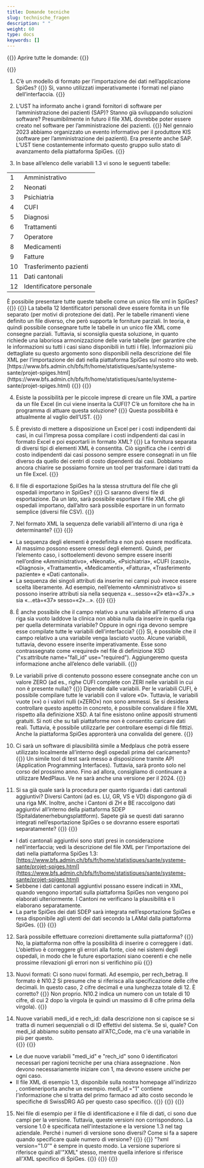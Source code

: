 ```yaml
---
title: Domande tecniche 
slug: technische_fragen
description: " "
weight: 60
type: docs
keywords: []
---
```


{{<faqBlock>}}
Aprire tutte le domande: {{<collapsibleGroupCommand groupId="technische_fragen">}}

{{<numberedList>}}
1. C’è un modello di formato per l’importazione dei dati nell’applicazione SpiGes?
{{<collapsibleBlock groupId="technische_fragen">}}
Sì, vanno utilizzati imperativamente i formati nel piano dell’interfaccia. 
{{</collapsibleBlock>}}

2. L’UST ha informato anche i grandi fornitori di software per l’amministrazione dei pazienti (SAP)? Stanno già sviluppando soluzioni software? Presumibilmente in futuro il file XML dovrebbe poter essere creato nel software per l’amministrazione dei pazienti.
{{<collapsibleBlock groupId="technische_fragen">}}
Nel gennaio 2023 abbiamo organizzato un evento informativo per il produttore KIS (software per l’amministrazione dei pazienti). Era presente anche SAP. L’UST tiene costantemente informato questo gruppo sullo stato di avanzamento della piattaforma SpiGes.
{{</collapsibleBlock>}}

3. In base all’elenco delle variabili 1.3 vi sono le seguenti tabelle:
<table>
  <tr>
    <td> 1 </td>
    <td> Amministrativo </td>
  </tr>
  <tr>
    <td> 2 </td>
    <td> Neonati </td>
  </tr>
  <tr>
    <td> 3 </td>
    <td> Psichiatria </td>
  </tr>
  <tr>
    <td> 4 </td>
    <td> CUFI </td>
  </tr>
  <tr>
    <td> 5 </td>
    <td> Diagnosi </td>
  </tr>
  <tr>
    <td> 6 </td>
    <td> Trattamenti </td>
  </tr>
  <tr>
    <td> 7 </td>
    <td> Operatore</td>
  </tr>
  <tr>
    <td> 8 </td>
    <td> Medicamenti </td>
  </tr>
  <tr>
    <td> 9 </td>
    <td> Fatture </td>
  </tr>
  <tr>
    <td> 10 </td>
    <td> Trasferimento pazienti </td>
  </tr>
  <tr>
    <td> 11 </td>
    <td> Dati cantonali </td>
  </tr>
  <tr>
    <td> 12 </td>
    <td> Identificatore personale </td>
  </tr>
</table>
È possibile presentare tutte queste tabelle come un unico file xml in SpiGes?
{{<collapsibleBlock groupId="technische_fragen">}}
{{<markdown>}}
La tabella 12 Identificatori personali deve essere fornita in un file separato (per motivi di protezione dei dati). Per le tabelle rimanenti viene definito un file diverso, che però supporta le forniture parziali. In teoria, è quindi possibile consegnare tutte le tabelle in un unico file XML come consegne parziali. Tuttavia, si sconsiglia questa soluzione, in quanto richiede una laboriosa armonizzazione delle varie tabelle (per garantire che le informazioni su tutti i casi siano disponibili in tutti i file). Informazioni più dettagliate su questo argomento sono disponibili nella descrizione del file XML per l’importazione dei dati nella piattaforma SpiGes sul nostro sito web. [https://www.bfs.admin.ch/bfs/fr/home/statistiques/sante/systeme-sante/projet-spiges.html](https://www.bfs.admin.ch/bfs/fr/home/statistiques/sante/systeme-sante/projet-spiges.html)
{{</markdown>}}
{{</collapsibleBlock>}}

4. Esiste la possibilità per le piccole imprese di creare un file XML a partire da un file Excel (in cui viene inserita la CUFI)? C’è un fornitore che ha in programma di attuare questa soluzione?
{{<collapsibleBlock groupId="technische_fragen">}}
Questa possibilità è attualmente al vaglio dell’UST.
{{</collapsibleBlock>}}

5. È previsto di mettere a disposizione un Excel per i costi indipendenti dai casi, in cui l’impresa possa compilare i costi indipendenti dai casi in formato Excel e poi esportarli in formato XML? 
{{<collapsibleBlock groupId="technische_fragen">}}
La fornitura separata di diversi tipi di elementi XML è consentita. Ciò significa che i centri di costo indipendenti dai casi possono sempre essere consegnati in un file diverso da quello dei centri di costo dipendenti dai casi. Dobbiamo ancora chiarire se possiamo fornire un tool per trasformare i dati tratti da un file Excel.
{{</collapsibleBlock>}}

6. Il file di esportazione SpiGes ha la stessa struttura del file che gli ospedali importano in SpiGes?
{{<collapsibleBlock groupId="technische_fragen">}}
Ci saranno diversi file di esportazione. Da un lato, sarà possibile esportare il file XML che gli ospedali importano, dall’altro sarà possibile esportare in un formato semplice (diversi file CSV). 
{{</collapsibleBlock>}}

7. Nel formato XML la sequenza delle variabili all’interno di una riga è determinante?
{{<collapsibleBlock groupId="technische_fragen">}}
{{<markdown>}}
- La sequenza degli elementi è predefinita e non può essere modificata. Al massimo possono essere omessi degli elementi. Quindi, per l’elemento caso, i sottoelementi devono sempre essere inseriti nell’ordine «Amministrativo», «Neonati», «Psichiatria», «CUFI (caso)», «Diagnosi», «Trattamenti», «Medicamenti», «Fattura», «Trasferimento paziente» e «Dati cantonali». 
- La sequenza dei singoli attributi da inserire nei campi può invece essere scelta liberamente. Ad esempio, nell’elemento «Amministrativo» si possono inserire attributi sia nella sequenza «...sesso=«2» età=«37»..» sia «...età=«37» sesso=«2»...». 
{{</markdown>}}
{{</collapsibleBlock>}}

8. È anche possibile che il campo relativo a una variabile all’interno di una riga sia vuoto laddove la clinica non abbia nulla da inserire in quella riga per quella determinata variabile? Oppure in ogni riga devono sempre esse compilate tutte le variabili dell’interfaccia?
{{<collapsibleBlock groupId="technische_fragen">}}
Sì, è possibile che il campo relativo a una variabile venga lasciato vuoto. Alcune variabili, tuttavia, devono essere inserite imperativamente. Esse sono contrassegnate come «required» nel file di definizione XSD ("xs:attribute name="fall_id" use="required"). Aggiungeremo questa informazione anche all’elenco delle variabili.
{{</collapsibleBlock>}}

9. Le variabili prive di contenuto possono essere consegnate anche con un valore ZERO (ad es., righe CUFI complete con ZERI nelle variabili in cui non è presente nulla)? 
{{<collapsibleBlock groupId="technische_fragen">}}
Dipende dalle variabili. Per le variabili CUFI, è possibile compilare tutte le variabili con il valore «0». Tuttavia, le variabili vuote («») o i valori nulli (»ZERO») non sono ammessi. Se si desidera controllare questo aspetto in concreto, è possibile convalidare il file XML rispetto alla definizione XSD. A tal fine esistono online appositi strumenti gratuiti. Si noti che su tali piattaforme non è consentito caricare dati reali. Tuttavia, è possibile utilizzarle per controllare esempi di file fittizi. Anche la piattaforma SpiGes appronterà una convalida del genere. 
{{</collapsibleBlock>}}

10. Ci sarà un software di plausibilità simile a Medplaus che potrà essere utilizzato localmente all’interno degli ospedali prima del caricamento?
{{<collapsibleBlock groupId="technische_fragen">}}
Un simile tool di test sarà messo a disposizione tramite API (Application Programming Interfaces). Tuttavia, sarà pronto solo nel corso del prossimo anno. Fino ad allora, consigliamo di continuare a utilizzare MedPlaus. Ve ne sarà anche una versione per il 2024.
{{</collapsibleBlock>}}

11. Si sa già quale sarà la procedura per quanto riguarda i dati cantonali aggiuntivi? Diversi Cantoni (ad es. LU, GR, VS e VD) dispongono già di una riga MK. Inoltre, anche i Cantoni di ZH e BE raccolgono dati aggiuntivi all’interno della piattaforma SDEP (Spitaldatenerhebungsplattform). Sapete già se questi dati saranno integrati nell’esportazione SpiGes o se dovranno essere esportati separatamente?
{{<collapsibleBlock groupId="technische_fragen">}}
{{<markdown>}}
- I dati cantonali aggiuntivi sono stati presi in considerazione nell’interfaccia; vedi la descrizione del file XML per l’importazione dei dati nella piattaforma SpiGes 1.3: [https://www.bfs.admin.ch/bfs/fr/home/statistiques/sante/systeme-sante/projet-spiges.html](https://www.bfs.admin.ch/bfs/fr/home/statistiques/sante/systeme-sante/projet-spiges.html)
- Sebbene i dati cantonali aggiuntivi possano essere indicati in XML, quando vengono importati sulla piattaforma SpiGes non vengono poi elaborati ulteriormente. I Cantoni ne verificano la plausibilità e li elaborano separatamente. 
- La parte SpiGes dei dati SDEP sarà integrata nell’esportazione SpiGes e resa disponibile agli utenti dei dati secondo la LAMal dalla piattaforma SpiGes. 
{{</markdown>}}
{{</collapsibleBlock>}}

12. Sarà possibile effettuare correzioni direttamente sulla piattaforma?
{{<collapsibleBlock groupId="technische_fragen">}}
No, la piattaforma non offre la possibilità di inserire o correggere i dati. L’obiettivo è correggere gli errori alla fonte, cioè nei sistemi degli ospedali, in modo che le future esportazioni siano coerenti e che nelle prossime rilevazioni gli errori non si verifichino più
{{</collapsibleBlock>}}

13. Nuovi formati: Ci sono nuovi formati. Ad esempio, per rech_betrag. Il formato è N10.2 Si presume che si riferisca alla specificazione delle cifre decimali. In questo caso, 2 cifre decimali e una lunghezza totale di 12. È corretto?
{{<collapsibleBlock groupId="technische_fragen">}}
Non proprio. N10.2 indica un numero con un totale di 10 cifre, di cui 2 dopo la virgola (e quindi un massimo di 8 cifre prima della virgola).
{{</collapsibleBlock>}}

14. Nuove variabili medi_id e rech_id: dalla descrizione non si capisce se si tratta di numeri sequenziali o di ID effettivi del sistema. Se sì, quale? Con medi_id abbiamo subito pensato all'ATC_Code, ma c'è una variabile in più per questo.  
{{<collapsibleBlock groupId="technische_fragen">}}
{{<markdown>}}
- Le due nuove variabili "medi_id" e "rech_id" sono 0  identificatori necessari per ragioni tecniche per una chiara assegnazione . Non devono necessariamente iniziare con 1, ma devono essere uniche per ogni caso. 
- Il file XML di esempio 1.3, disponibile sulla nostra homepage all'indirizzo , contieneriporta anche un esempio. medi_id ="1" contiene l'informazione che si tratta del primo farmaco ad alto costo secondo le specifiche di SwissDRG AG per questo caso specifico. 
{{</markdown>}}
{{<insertImage image="Image5.png" class="edge max-w-90">}}
{{</collapsibleBlock>}}

15. Nei file di esempio per il file di identificazione e il file di dati, ci sono due campi per la versione. Tuttavia, queste versioni non corrispondono. La versione 1.0 è specificata nell'intestazione e la versione 1.3 nel tag aziendale. Perché i numeri di versione sono diversi? Come si fa a sapere quando specificare quale numero di versione?
{{<collapsibleBlock groupId="technische_fragen">}}
{{<insertImage image="Image6.jpg" class="edge max-w-90">}}
"?xml version="1.0″" è sempre in questo modo. La versione superiore si riferisce quindi all'"XML" stesso, mentre quella inferiore si riferisce all'XML specifico di SpiGes.
{{</collapsibleBlock>}}
{{</numberedList>}}
{{</faqBlock>}}